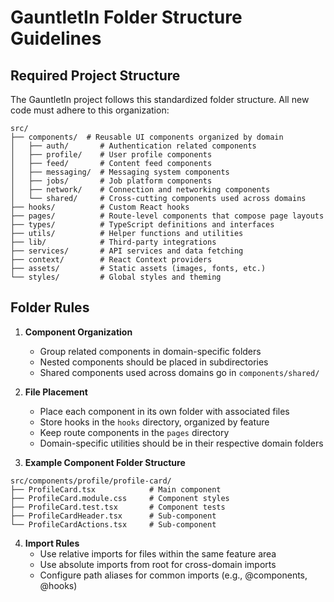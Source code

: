 # GauntletIn Folder Structure Guidelines

## Required Project Structure

The GauntletIn project follows this standardized folder structure. All new code must adhere to this organization:

```
src/
├── components/  # Reusable UI components organized by domain
│   ├── auth/       # Authentication related components
│   ├── profile/    # User profile components
│   ├── feed/       # Content feed components
│   ├── messaging/  # Messaging system components
│   ├── jobs/       # Job platform components
│   ├── network/    # Connection and networking components 
│   └── shared/     # Cross-cutting components used across domains
├── hooks/          # Custom React hooks
├── pages/          # Route-level components that compose page layouts
├── types/          # TypeScript definitions and interfaces
├── utils/          # Helper functions and utilities
├── lib/            # Third-party integrations
├── services/       # API services and data fetching
├── context/        # React Context providers
├── assets/         # Static assets (images, fonts, etc.)
└── styles/         # Global styles and theming
```

## Folder Rules

1. **Component Organization**
   - Group related components in domain-specific folders
   - Nested components should be placed in subdirectories
   - Shared components used across domains go in `components/shared/`

2. **File Placement**
   - Place each component in its own folder with associated files
   - Store hooks in the `hooks` directory, organized by feature
   - Keep route components in the `pages` directory
   - Domain-specific utilities should be in their respective domain folders

3. **Example Component Folder Structure**
```
src/components/profile/profile-card/
├── ProfileCard.tsx            # Main component
├── ProfileCard.module.css     # Component styles
├── ProfileCard.test.tsx       # Component tests
├── ProfileCardHeader.tsx      # Sub-component
└── ProfileCardActions.tsx     # Sub-component
```

4. **Import Rules**
   - Use relative imports for files within the same feature area
   - Use absolute imports from root for cross-domain imports
   - Configure path aliases for common imports (e.g., @components, @hooks) 